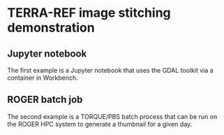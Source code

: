 # TERRA-REF image stitching demonstration


## Jupyter notebook

The first example is a Jupyter notebook that uses the GDAL toolkit via a container in Workbench. 

## ROGER batch job

The second example is a TORQUE/PBS batch process that can be run on the ROGER HPC system to generate a thumbnail for a given day.


